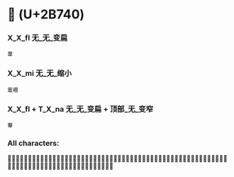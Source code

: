 # 𫝀 (U+2B740) 

### X_X_fl 无_无_变扁
`葦`

### X_X_mi 无_无_缩小
`躗䙟`

### X_X_fl + T_X_na 无_无_变扁 + 顶部_无_变窄
`韏`

### All characters:
𫝀䪝潿違䪔衞䪘躛䪚喡韝躗韚衛韒韣韠緯韐颹㙔䘙郼韥韔韑䪐䪜湋禕韛韘韙韞煒韌暐䪏韎韢圍䪒䪖䪛韓讏䍷舝稦韤䪗韋徫媁韖䪙椲㦣瑋䪓幃闈葦韗讆韍韕韟愇褘鍏䪕𫝀韏韡䪑偉韜䙟諱

